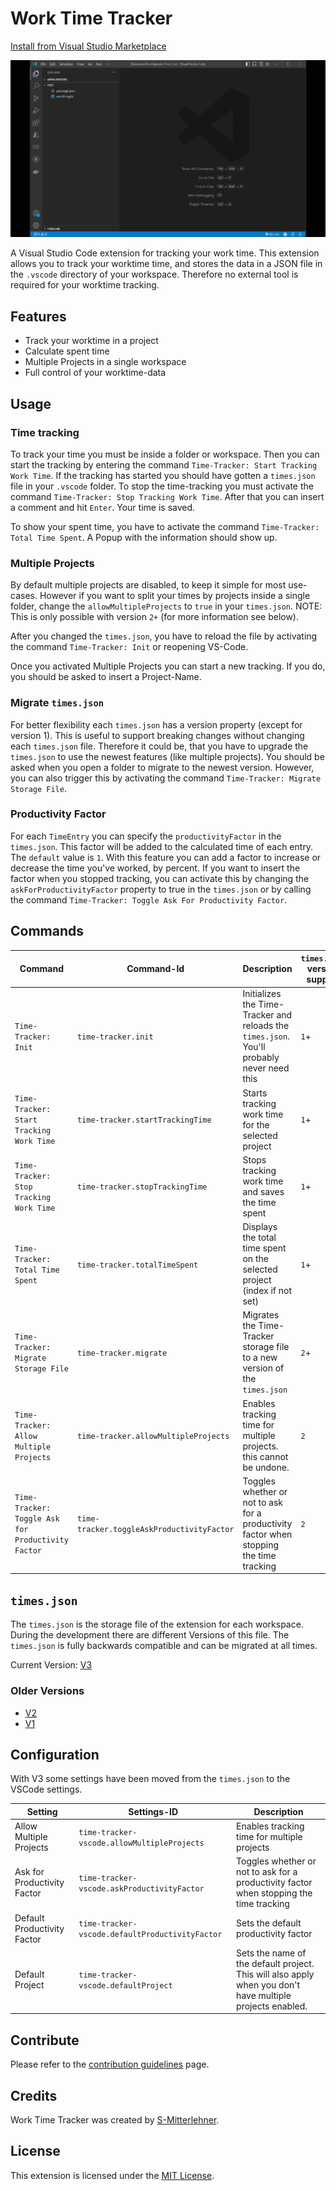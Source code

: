 # Work Time Tracker

[Install from Visual Studio Marketplace](https://marketplace.visualstudio.com/items?itemName=S-Mitterlehner.time-tracker-vscode)

![Work Time Tracker demo gif](./docs/media/intro.gif)

A Visual Studio Code extension for tracking your work time.
This extension allows you to track your worktime time, and stores the data in a JSON file in the `.vscode` directory of your workspace. Therefore no external tool is required for your worktime tracking.

## Features

- Track your worktime in a project
- Calculate spent time
- Multiple Projects in a single workspace
- Full control of your worktime-data

## Usage

### Time tracking

To track your time you must be inside a folder or workspace. Then you can start the tracking by entering the command `Time-Tracker: Start Tracking Work Time`. If the tracking has started you should have gotten a `times.json` file in your `.vscode` folder.
To stop the time-tracking you must activate the command `Time-Tracker: Stop Tracking Work Time`. After that you can insert a comment and hit `Enter`. Your time is saved.

To show your spent time, you have to activate the command `Time-Tracker: Total Time Spent`. A Popup with the information should show up.

### Multiple Projects

By default multiple projects are disabled, to keep it simple for most use-cases. However if you want to split your times by projects inside a single folder, change the `allowMultipleProjects` to `true` in your `times.json`.
NOTE: This is only possible with version `2+` (for more information see below).

After you changed the `times.json`, you have to reload the file by activating the command `Time-Tracker: Init` or reopening VS-Code.

Once you activated Multiple Projects you can start a new tracking. If you do, you should be asked to insert a Project-Name.

### Migrate `times.json`

For better flexibility each `times.json` has a version property (except for version 1). This is useful to support breaking changes without changing each `times.json` file.
Therefore it could be, that you have to upgrade the `times.json` to use the newest features (like multiple projects).
You should be asked when you open a folder to migrate to the newest version. However, you can also trigger this by activating the command `Time-Tracker: Migrate Storage File`.

### Productivity Factor

For each `TimeEntry` you can specify the `productivityFactor` in the `times.json`. This factor will be added to the calculated time of each entry. The `default` value is `1`. With this feature you can add a factor to increase or decrease the time you've worked, by percent.
If you want to insert the factor when you stopped tracking, you can activate this by changing the `askForProductivityFactor` property to true in the `times.json` or by calling the command `Time-Tracker: Toggle Ask For Productivity Factor`.

## Commands

| Command                                            | Command-Id                                 | Description                                                                                | `times.json` version support |
| -------------------------------------------------- | ------------------------------------------ | ------------------------------------------------------------------------------------------ | ---------------------------- |
| `Time-Tracker: Init`                               | `time-tracker.init`                        | Initializes the Time-Tracker and reloads the `times.json`. You'll probably never need this | `1`+                         |
| `Time-Tracker: Start Tracking Work Time`           | `time-tracker.startTrackingTime`           | Starts tracking work time for the selected project                                         | `1`+                         |
| `Time-Tracker: Stop Tracking Work Time`            | `time-tracker.stopTrackingTime`            | Stops tracking work time and saves the time spent                                          | `1`+                         |
| `Time-Tracker: Total Time Spent`                   | `time-tracker.totalTimeSpent`              | Displays the total time spent on the selected project (index if not set)                   | `1`+                         |
| `Time-Tracker: Migrate Storage File`               | `time-tracker.migrate`                     | Migrates the Time-Tracker storage file to a new version of the `times.json`                | `2`+                         |
| `Time-Tracker: Allow Multiple Projects`            | `time-tracker.allowMultipleProjects`       | Enables tracking time for multiple projects. this cannot be undone.                        | `2`                          |
| `Time-Tracker: Toggle Ask for Productivity Factor` | `time-tracker.toggleAskProductivityFactor` | Toggles whether or not to ask for a productivity factor when stopping the time tracking    | `2`                          |

## `times.json`

The `times.json` is the storage file of the extension for each workspace. During the development there are different Versions of this file. The `times.json` is fully backwards compatible and can be migrated at all times.

Current Version: [V3](docs/storage/v3.md)

### Older Versions

- [V2](docs/storage/v2.md)
- [V1](docs/storage/v1.md)

## Configuration

With V3 some settings have been moved from the `times.json` to the VSCode settings.

| Setting                     | Settings-ID                                     | Description                                                                                               |
| --------------------------- | ----------------------------------------------- | --------------------------------------------------------------------------------------------------------- |
| Allow Multiple Projects     | `time-tracker-vscode.allowMultipleProjects`     | Enables tracking time for multiple projects                                                               |
| Ask for Productivity Factor | `time-tracker-vscode.askProductivityFactor`     | Toggles whether or not to ask for a productivity factor when stopping the time tracking                   |
| Default Productivity Factor | `time-tracker-vscode.defaultProductivityFactor` | Sets the default productivity factor                                                                      |
| Default Project             | `time-tracker-vscode.defaultProject`            | Sets the name of the default project. This will also apply when you don't have multiple projects enabled. |

## Contribute

Please refer to the [contribution guidelines](./docs/contributions.md) page.

## Credits

Work Time Tracker was created by [S-Mitterlehner](https://github.com/S-Mitterlehner).

## License

This extension is licensed under the [MIT License](LICENSE).
